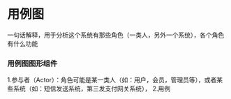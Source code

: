# 用例图
一句话解释，用于分析这个系统有那些角色（一类人，另外一个系统），各个角色有什么功能

### 用例图图形组件
1.参与者（Actor）：角色可能是某一类人（如：用户，会员，管理员等），或者某些系统（如：短信发送系统，第三发支付网关系统），
2.用例